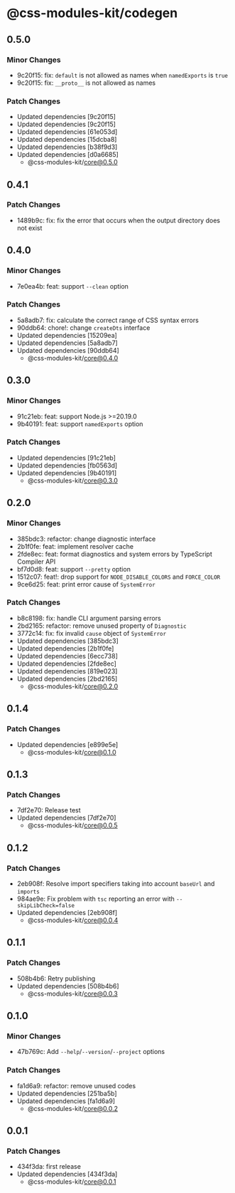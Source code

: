 # @css-modules-kit/codegen

## 0.5.0

### Minor Changes

- 9c20f15: fix: `default` is not allowed as names when `namedExports` is `true`
- 9c20f15: fix: `__proto__` is not allowed as names

### Patch Changes

- Updated dependencies [9c20f15]
- Updated dependencies [9c20f15]
- Updated dependencies [61e053d]
- Updated dependencies [15dcba8]
- Updated dependencies [b38f9d3]
- Updated dependencies [d0a6685]
  - @css-modules-kit/core@0.5.0

## 0.4.1

### Patch Changes

- 1489b9c: fix: fix the error that occurs when the output directory does not exist

## 0.4.0

### Minor Changes

- 7e0ea4b: feat: support `--clean` option

### Patch Changes

- 5a8adb7: fix: calculate the correct range of CSS syntax errors
- 90ddb64: chore!: change `createDts` interface
- Updated dependencies [15209ea]
- Updated dependencies [5a8adb7]
- Updated dependencies [90ddb64]
  - @css-modules-kit/core@0.4.0

## 0.3.0

### Minor Changes

- 91c21eb: feat: support Node.js >=20.19.0
- 9b40191: feat: support `namedExports` option

### Patch Changes

- Updated dependencies [91c21eb]
- Updated dependencies [fb0563d]
- Updated dependencies [9b40191]
  - @css-modules-kit/core@0.3.0

## 0.2.0

### Minor Changes

- 385bdc3: refactor: change diagnostic interface
- 2b1f0fe: feat: implement resolver cache
- 2fde8ec: feat: format diagnostics and system errors by TypeScript Compiler API
- bf7d0d8: feat: support `--pretty` option
- 1512c07: feat!: drop support for `NODE_DISABLE_COLORS` and `FORCE_COLOR`
- 9ce6d25: feat: print error cause of `SystemError`

### Patch Changes

- b8c8198: fix: handle CLI argument parsing errors
- 2bd2165: refactor: remove unused property of `Diagnostic`
- 3772c14: fix: fix invalid `cause` object of `SystemError`
- Updated dependencies [385bdc3]
- Updated dependencies [2b1f0fe]
- Updated dependencies [6ecc738]
- Updated dependencies [2fde8ec]
- Updated dependencies [819e023]
- Updated dependencies [2bd2165]
  - @css-modules-kit/core@0.2.0

## 0.1.4

### Patch Changes

- Updated dependencies [e899e5e]
  - @css-modules-kit/core@0.1.0

## 0.1.3

### Patch Changes

- 7df2e70: Release test
- Updated dependencies [7df2e70]
  - @css-modules-kit/core@0.0.5

## 0.1.2

### Patch Changes

- 2eb908f: Resolve import specifiers taking into account `baseUrl` and `imports`
- 984ae9e: Fix problem with `tsc` reporting an error with `--skipLibCheck=false`
- Updated dependencies [2eb908f]
  - @css-modules-kit/core@0.0.4

## 0.1.1

### Patch Changes

- 508b4b6: Retry publishing
- Updated dependencies [508b4b6]
  - @css-modules-kit/core@0.0.3

## 0.1.0

### Minor Changes

- 47b769c: Add `--help`/`--version`/`--project` options

### Patch Changes

- fa1d6a9: refactor: remove unused codes
- Updated dependencies [251ba5b]
- Updated dependencies [fa1d6a9]
  - @css-modules-kit/core@0.0.2

## 0.0.1

### Patch Changes

- 434f3da: first release
- Updated dependencies [434f3da]
  - @css-modules-kit/core@0.0.1
